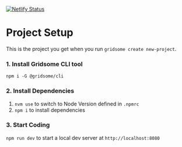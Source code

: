 [![Netlify Status](https://api.netlify.com/api/v1/badges/69d1e3f8-1681-4e74-94ea-37a86d68325d/deploy-status)](https://app.netlify.com/sites/inspiring-einstein-dd637d/deploys)

# Project Setup

This is the project you get when you run `gridsome create new-project`.

### 1. Install Gridsome CLI tool

`npm i -G @gridsome/cli`

### 2. Install Dependencies

1. `nvm use` to switch to Node Version defined in `.npmrc`
2. `npm i` to install dependencies

### 3. Start Coding

`npm run dev` to start a local dev server at `http://localhost:8080`

